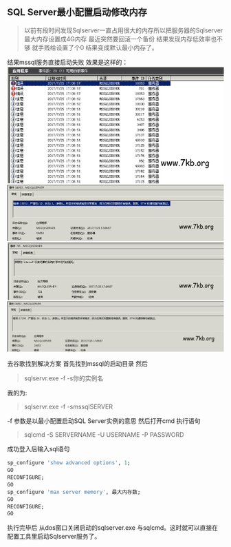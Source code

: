 
## SQL Server最小配置启动修改内存
> 以前有段时间发现Sqlserver一直占用很大的内存所以把服务器的Sqlserver最大内存设置成4G内存
> 最近突然要回滚一个备份 结果发现内存低效率也不够 就手贱给设置了个0 结果变成默认最小内存了。

结果mssql服务直接启动失败 效果是这样的：
![](images/01.png?raw=true)
![](images/02.png?raw=true)
![](images/03.png?raw=true)
![](images/04.png?raw=true)

去谷歌找到解决方案
首先找到mssql的启动目录
然后 
> sqlservr.exe -f -s你的实例名 

我的为:

> sqlservr.exe -f -smssqlSERVER

-f 参数是以最小配置启动SQL Server实例的意思
然后打开cmd 执行语句 

> sqlcmd -S SERVERNAME -U USERNAME -P PASSWORD

成功登入后输入sql语句

``` sql
sp_configure 'show advanced options', 1;
GO
RECONFIGURE;
GO
sp_configure 'max server memory', 最大内存数;
GO
RECONFIGURE;
GO
```
执行完毕后 从dos窗口关闭启动的sqlserver.exe 与sqlcmd。这时就可以直接在配置工具里启动Sqlserver服务了。